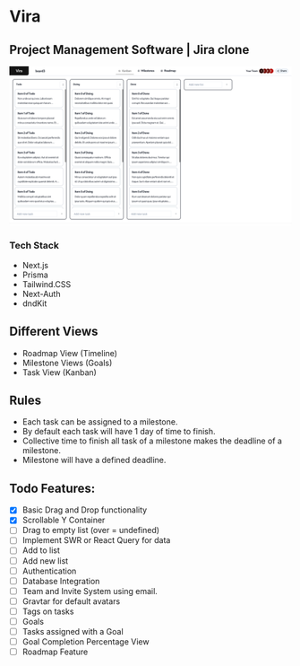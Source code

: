 # Vira

## Project Management Software | Jira clone

![Vira Software Poster](poster.png?raw=true "Vira")

### Tech Stack

- Next.js
- Prisma
- Tailwind.CSS
- Next-Auth
- dndKit
<!-- - MongoDB
- Next Auth -->

## Different Views

- Roadmap View (Timeline)
- Milestone Views (Goals)
- Task View (Kanban)

## Rules

- Each task can be assigned to a milestone.
- By default each task will have 1 day of time to finish.
- Collective time to finish all task of a milestone makes the deadline of a milestone.
- Milestone will have a defined deadline.

## Todo Features:

- [x] Basic Drag and Drop functionality
- [x] Scrollable Y Container
- [ ] Drag to empty list (over = undefined)
- [ ] Implement SWR or React Query for data
- [ ] Add to list
- [ ] Add new list
- [ ] Authentication
- [ ] Database Integration
- [ ] Team and Invite System using email.
- [ ] Gravtar for default avatars
- [ ] Tags on tasks
- [ ] Goals
- [ ] Tasks assigned with a Goal
- [ ] Goal Completion Percentage View
- [ ] Roadmap Feature
